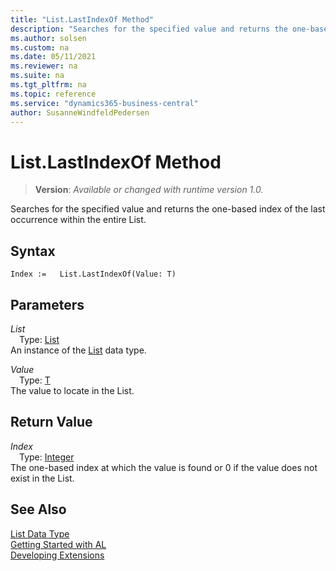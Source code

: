 ```yaml
---
title: "List.LastIndexOf Method"
description: "Searches for the specified value and returns the one-based index of the last occurrence within the entire List."
ms.author: solsen
ms.custom: na
ms.date: 05/11/2021
ms.reviewer: na
ms.suite: na
ms.tgt_pltfrm: na
ms.topic: reference
ms.service: "dynamics365-business-central"
author: SusanneWindfeldPedersen
---
```

[//]: # (START>DO_NOT_EDIT)
[//]: # (IMPORTANT:Do not edit any of the content between here and the END>DO_NOT_EDIT.)
[//]: # (Any modifications should be made in the .xml files in the ModernDev repo.)
# List.LastIndexOf Method
> **Version**: _Available or changed with runtime version 1.0._

Searches for the specified value and returns the one-based index of the last occurrence within the entire List.


## Syntax
```
Index :=   List.LastIndexOf(Value: T)
```
## Parameters
*List*  
&emsp;Type: [List](list-data-type.md)  
An instance of the [List](list-data-type.md) data type.

*Value*  
&emsp;Type: [T](list-data-type.md)  
The value to locate in the List.  


## Return Value
*Index*  
&emsp;Type: [Integer](../integer/integer-data-type.md)  
The one-based index at which the value is found or 0 if the value does not exist in the List.


[//]: # (IMPORTANT: END>DO_NOT_EDIT)
## See Also
[List Data Type](list-data-type.md)  
[Getting Started with AL](../../devenv-get-started.md)  
[Developing Extensions](../../devenv-dev-overview.md)
